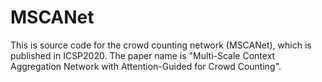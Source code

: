 # MSCANet
This is source code for the crowd counting network (MSCANet), which is published in ICSP2020. The paper name is "Multi-Scale Context Aggregation Network with Attention-Guided for Crowd Counting".
